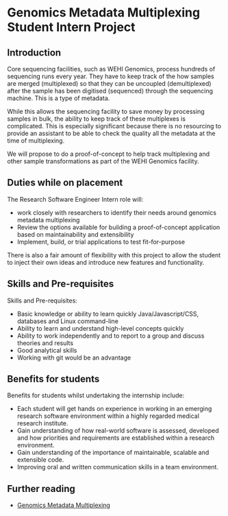 # Genomics Metadata Multiplexing Student Intern Project

## Introduction 

Core sequencing facilities, such as WEHI Genomics, process hundreds of sequencing runs every year. They have to keep track of the how samples are merged (multiplexed) so that they can be uncoupled (demultiplexed) after the sample has been digitised (sequenced) through the sequencing machine. This is a type of metadata. 

While this allows the sequencing facility to save money by processing samples in bulk, the ability to keep track of these multiplexes is complicated. This is especially significant because there is no resourcing to provide an assistant to be able to check the quality all the metadata at the time of multiplexing.  

We will propose to do a proof-of-concept to help track multiplexing and other sample transformations as part of the WEHI Genomics facility. 


## Duties while on placement 

The Research Software Engineer Intern role will: 
- work closely with researchers to identify their needs around genomics metadata multiplexing
- Review the options available for building a proof-of-concept application based on maintainability and extensibility 
- Implement, build, or trial applications to test fit-for-purpose 

There is also a fair amount of flexibility with this project to allow the student to inject their own ideas and introduce new features and functionality. 

## Skills and Pre-requisites 

Skills and Pre-requisites: 
- Basic knowledge or ability to learn quickly Java/Javascript/CSS, databases and Linux command-line 
- Ability to learn and understand high-level concepts quickly 
- Ability to work independently and to report to a group and discuss theories and results 
- Good analytical skills 
- Working with git would be an advantage 

## Benefits for students 

Benefits for students whilst undertaking the internship include: 
- Each student will get hands on experience in working in an emerging research software environment within a highly regarded medical research institute. 
- Gain understanding of how real-world software is assessed, developed and how priorities and requirements are established within a research environment. 
- Gain understanding of the importance of maintainable, scalable and extensible code. 
- Improving oral and written communication skills in a team environment.

## Further reading
- [Genomics Metadata Multiplexing](https://github.com/WEHI-ResearchComputing/Genomics-Metadata-Multiplexing/wiki)
